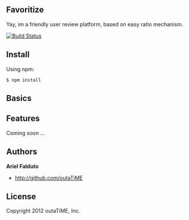 ## Favoritize

Yay, im a friendly user review platform, based on easy ratio mechanism.

[![Build Status](https://secure.travis-ci.org/outaTiME/favoritize.png)](http://travis-ci.org/outaTiME/favoritize)

## Install

Using npm:

```
$ npm install
```

## Basics



## Features

Coming soon ...

## Authors

**Ariel Falduto**

+ <http://github.com/outaTiME>

## License

Copyright 2012 outaTiME, Inc.
